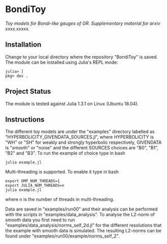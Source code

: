 # BondiToy

*Toy models for Bondi-like gauges of GR. Supplementary material for
 arxiv xxxx.xxxxx.*


## Installation

Change to your local directory where the repository "BondiToy" is
saved. The module can be installed using Julia's REPL mode:
```
julia> ]
pkg> dev .
```

## Project Status

The module is tested against Julia 1.3.1 on Linux (Ubuntu 18.04).

## Instructions

The different toy models are under the "examples" directory labelled
as "HYPERBOLICITY_GIVENDATA_SOURCES.jl", where HYPERBOLICITY is "WH"
or "SH" for weakly and strongly hyperbolic respectively, GIVENDATA is
"smooth" or "noise" and the different SOURCES choices are "B0", "B1",
"B2" and "B3". To run the example of choice type in bash
```
julia example.jl
```

Multi-threading is supported. To enable it type in bash
```
export OMP_NUM_THREADS=1
export JULIA_NUM_THREADS=n
julia example.jl
```
where n is the number of threads in multi-threading.

Data are saved in "examples/run00" and their analysis can be performed
with the scripts in "examples/data_analysis". To analyse the L2-norm
of smooth data you first need to run
"examples/data_analysis/norms_self_2d.jl" for the different
resolutions that the example with smooth data is simulated. The
resulting L2-norms can be found under
"examples/run00/example/norms_self_2".

